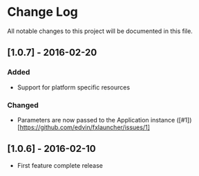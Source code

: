 # Change Log
All notable changes to this project will be documented in this file.

## [1.0.7] - 2016-02-20

### Added
- Support for platform specific resources

### Changed
- Parameters are now passed to the Application instance ([#1])[https://github.com/edvin/fxlauncher/issues/1]

## [1.0.6] - 2016-02-10
- First feature complete release